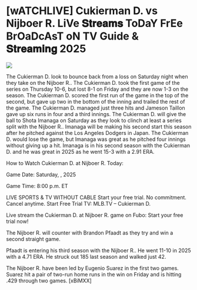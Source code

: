# [wATCHLIVE] Cukierman D. vs Nijboer R. LiVe 𝐒𝐭𝐫𝐞𝐚𝐦𝐬 ToDaY FrEe BrOaDcAsT oN TV Guide & 𝐒𝐭𝐫𝐞𝐚𝐦𝐢𝐧𝐠  2025  
  
  
[![](https://i.imgur.com/qSNzIqt.png)](https://movie.rssnews.media/OmRfPXOj.php)  
  
The Cukierman D. look to bounce back from a loss on Saturday night when they take on the Nijboer R.. The Cukierman D. took the first game of the series on Thursday 10-6, but lost 8-1 on Friday and they are now 1-3 on the season. The Cukierman D. scored the first run of the game in the top of the second, but gave up two in the bottom of the inning and trailed the rest of the game. The Cukierman D. managed just three hits and Jameson Taillon gave up six runs in four and a third innings. The Cukierman D. will give the ball to Shota Imanaga on Saturday as they look to clinch at least a series split with the Nijboer R.. Imanaga will be making his second start this season after he pitched against the Los Angeles Dodgers in Japan. The Cukierman D. would lose the game, but Imanaga was great as he pitched four innings without giving up a hit. Imanaga is in his second season with the Cukierman D. and he was great in 2025 as he went 15-3 with a 2.91 ERA.

How to Watch Cukierman D. at Nijboer R. Today:

Game Date: Saturday, , 2025

Game Time: 8:00 p.m. ET

LIVE SPORTS & TV WITHOUT CABLE
Start your free trial. No commitment. Cancel anytime.
Start Free Trial
TV: MLB.TV – Cukierman D.

Live stream the Cukierman D. at Nijboer R. game on Fubo: Start your free trial now!

The Nijboer R. will counter with Brandon Pfaadt as they try and win a second straight game.

Pfaadt is entering his third season with the Nijboer R.. He went 11-10 in 2025 with a 4.71 ERA. He struck out 185 last season and walked just 42.

The Nijboer R. have been led by Eugenio Suarez in the first two games. Suarez hit a pair of two-run home runs in the win on Friday and is hitting .429 through two games. [xBiMXX]